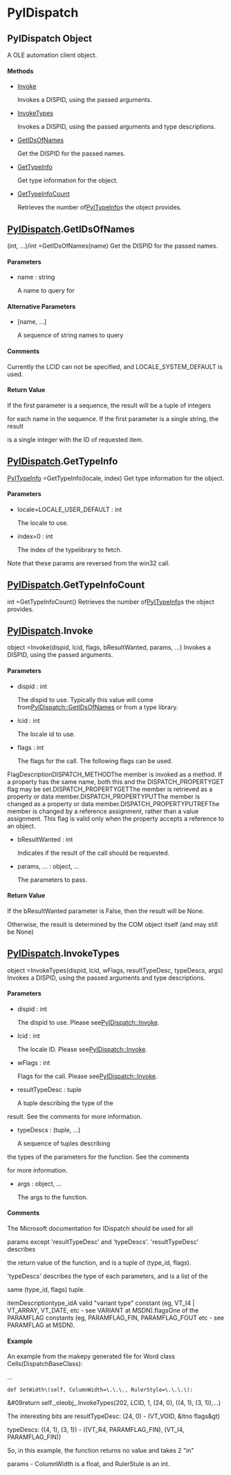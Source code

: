 # PyIDispatch

## PyIDispatch Object



A OLE automation client object\.

#### Methods


  - [Invoke](PyIDispatch.md#pyidispatchinvoke)

    Invokes a DISPID, using the passed arguments\.&nbsp;

  - [InvokeTypes](PyIDispatch.md#pyidispatchinvoketypes)

    Invokes a DISPID, using the passed arguments and type descriptions\.&nbsp;

  - [GetIDsOfNames](PyIDispatch.md#pyidispatchgetidsofnames)

    Get the DISPID for the passed names\.&nbsp;

  - [GetTypeInfo](PyIDispatch.md#pyidispatchgettypeinfo)

    Get type information for the object\.&nbsp;

  - [GetTypeInfoCount](PyIDispatch.md#pyidispatchgettypeinfocount)

    Retrieves the number of[PyITypeInfo](#pyitypeinfo)s the object provides\.&nbsp;


## [PyIDispatch](#pyidispatch)\.GetIDsOfNames



\(int, \.\.\.\)/int =GetIDsOfNames\(name\)
Get the DISPID for the passed names\.

#### Parameters


  - name : string

    A name to query for

#### Alternative Parameters


  - \[name, \.\.\.\]

    A sequence of string names to query

#### Comments


Currently the LCID can not be specified, and  LOCALE\_SYSTEM\_DEFAULT is used\.

#### Return Value
If the first parameter is a sequence, the result will be a tuple of integers 

for each name in the sequence\.  If the first parameter is a single string, the result 

is a single integer with the ID of requested item\.

## [PyIDispatch](#pyidispatch)\.GetTypeInfo

[PyITypeInfo](#pyitypeinfo) =GetTypeInfo\(locale, index\)
Get type information for the object\.

#### Parameters


  - locale=LOCALE\_USER\_DEFAULT : int

    The locale to use\.

  - index=0 : int

    The index of the typelibrary to fetch\. 

Note that these params are reversed from the win32 call\.

## [PyIDispatch](#pyidispatch)\.GetTypeInfoCount



int =GetTypeInfoCount\(\)
Retrieves the number of[PyITypeInfo](#pyitypeinfo)s the object provides\.

## [PyIDispatch](#pyidispatch)\.Invoke



object =Invoke\(dispid, lcid, flags, bResultWanted, params, \.\.\.\)
Invokes a DISPID, using the passed arguments\.

#### Parameters


  - dispid : int

    The dispid to use\.  Typically this value will come from[PyIDispatch::GetIDsOfNames](PyIDispatch.md#pyidispatchgetidsofnames) or from a type library\.

  - lcid : int

    The locale id to use\.

  - flags : int

    The flags for the call\.  The following flags can be used\.

FlagDescriptionDISPATCH\_METHODThe member is invoked as a method\. If a property has the same name, both this and the DISPATCH\_PROPERTYGET flag may be set\.DISPATCH\_PROPERTYGETThe member is retrieved as a property or data member\.DISPATCH\_PROPERTYPUTThe member is changed as a property or data member\.DISPATCH\_PROPERTYPUTREFThe member is changed by a reference assignment, rather than a value assignment\. This flag is valid only when the property accepts a reference to an object\.
  - bResultWanted : int

    Indicates if the result of the call should be requested\.

  - params, \.\.\. : object, \.\.\.

    The parameters to pass\.

#### Return Value
If the bResultWanted parameter is False, then the result will be None\. 

Otherwise, the result is determined by the COM object itself \(and may still be None\)

## [PyIDispatch](#pyidispatch)\.InvokeTypes



object =InvokeTypes\(dispid, lcid, wFlags, resultTypeDesc, typeDescs, args\)
Invokes a DISPID, using the passed arguments and type descriptions\.

#### Parameters


  - dispid : int

    The dispid to use\.  Please see[PyIDispatch::Invoke](PyIDispatch.md#pyidispatchinvoke)\.

  - lcid : int

    The locale ID\.  Please see[PyIDispatch::Invoke](PyIDispatch.md#pyidispatchinvoke)\.

  - wFlags : int

    Flags for the call\.  Please see[PyIDispatch::Invoke](PyIDispatch.md#pyidispatchinvoke)\.

  - resultTypeDesc : tuple

    A tuple describing the type of the 

result\.  See the comments for more information\.

  - typeDescs : \(tuple, \.\.\.\)

    A sequence of tuples describing 

the types of the parameters for the function\.  See the comments 

for more information\.

  - args : object, \.\.\.

    The args to the function\.

#### Comments


The Microsoft documentation for IDispatch should be used for all 

params except 'resultTypeDesc' and 'typeDescs'\. 'resultTypeDesc' describes 

the return value of the function, and is a tuple of \(type\_id, flags\)\. 

'typeDescs' describes the type of each parameters, and is a list of the 

same \(type\_id, flags\) tuple\.

itemDescriptiontype\_idA valid "variant type" constant \(eg, VT\_I4 | VT\_ARRAY, VT\_DATE, etc - see VARIANT at MSDN\)\.flagsOne of the PARAMFLAG constants \(eg, PARAMFLAG\_FIN, PARAMFLAG\_FOUT etc - see PARAMFLAG at MSDN\)\.
#### Example
An example from the makepy generated file for Word
class Cells\(DispatchBaseClass\):

\.\.\.

    def SetWidth\(self, ColumnWidth=\.\.\., RulerStyle=\.\.\.\):

&\#09return self\.\_oleobj\_\.InvokeTypes\(202, LCID, 1, \(24, 0\), \(\(4, 1\), \(3, 1\)\),\.\.\.\)

The interesting bits are
resultTypeDesc: \(24, 0\) - \(VT\_VOID, &ltno flags&gt\)

typeDescs: \(\(4, 1\), \(3, 1\)\) - \(\(VT\_R4, PARAMFLAG\_FIN\), \(VT\_I4, PARAMFLAG\_FIN\)\)

So, in this example, the function returns no value and takes 2 "in" 

params - ColumnWidth is a float, and RulerStule is an int\.